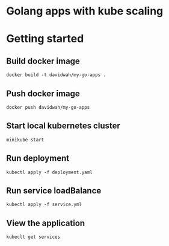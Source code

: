 # Golang apps with kube scaling

# Getting started
## Build docker image
```
docker build -t davidwah/my-go-apps .
```

## Push docker image
```
docker push davidwah/my-go-apps
```

## Start local kubernetes cluster
```
minikube start
```

## Run deployment
```
kubectl apply -f deployment.yaml
```

## Run service loadBalance
```
kubectl apply -f service.yml
```

## View the application
```
kubeclt get services
```